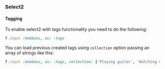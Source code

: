 ### Select2

#### Tagging

To enable select2 with tags functionality you need to do the following:

```ruby
f.input :hobbies, as: :tags
```

You can load previous created tags using `collection` option passing an array of strings like this:

```ruby
f.input :hobbies, as: :tags, collection: ['Playing guitar', 'Watching Game of Thrones']
```
